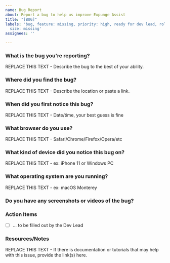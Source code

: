 ```yaml
---
name: Bug Report
about: Report a bug to help us improve Expunge Assist
title: "[BUG]"
labels: 'bug, feature: missing, priority: high, ready for dev lead, role: missing,
  size: missing'
assignees: ''

---
```


### What is the bug you're reporting?

REPLACE THIS TEXT - Describe the bug to the best of your ability.

### Where did you find the bug?

REPLACE THIS TEXT - Describe the location or paste a link.

### When did you first notice this bug?

REPLACE THIS TEXT - Date/time, your best guess is fine

### What browser do you use?

REPLACE THIS TEXT - Safari/Chrome/Firefox/Opera/etc

### What kind of device did you notice this bug on?

REPLACE THIS TEXT - ex: iPhone 11 or Windows PC

### What operating system are you running?

REPLACE THIS TEXT - ex: macOS Monterey

### Do you have any screenshots or videos of the bug?

### Action Items

- [ ] ... to be filled out by the Dev Lead

### Resources/Notes

REPLACE THIS TEXT - If there is documentation or tutorials that may help with this issue, provide the link(s) here.
